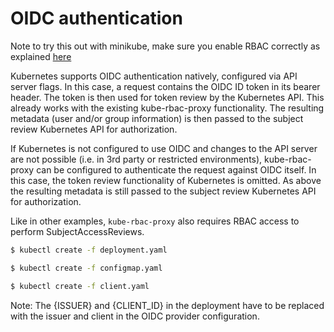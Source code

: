 # OIDC authentication

Note to try this out with minikube, make sure you enable RBAC correctly as explained [here](../minikube-rbac/README.md)

Kubernetes supports OIDC authentication natively, configured via API server flags. In this case, a request contains the OIDC ID token in its bearer header. The token is then used for token review by the Kubernetes API. This already works with the existing kube-rbac-proxy functionality. The resulting metadata (user and/or group information) is then passed to the subject review Kubernetes API for authorization.

If Kubernetes is not configured to use OIDC and changes to the API server are not possible (i.e. in 3rd party or restricted environments), kube-rbac-proxy can be configured to authenticate the request against OIDC itself. In this case, the token review functionality of Kubernetes is omitted. As above the resulting metadata is still passed to the subject review Kubernetes API for authorization.


Like in other examples, `kube-rbac-proxy` also requires RBAC access to perform SubjectAccessReviews.

```bash
$ kubectl create -f deployment.yaml
```
```bash
$ kubectl create -f configmap.yaml
```

```bash
$ kubectl create -f client.yaml
```

Note: The {ISSUER} and {CLIENT_ID} in the deployment have to be replaced with the issuer and client in the OIDC provider configuration.
